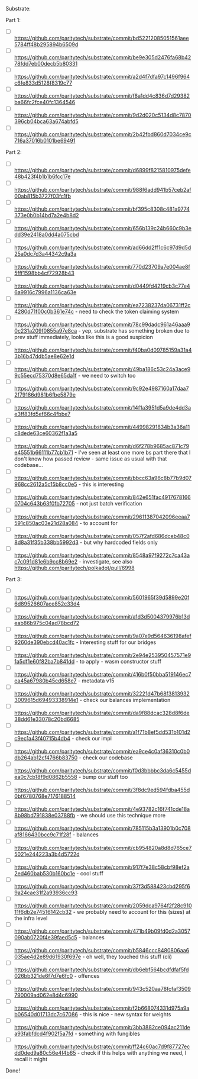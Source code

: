 Substrate:

Part 1:

- [ ] https://github.com/paritytech/substrate/commit/bd52212085051561aee5784ff48b295894b6509d
- [ ] https://github.com/paritytech/substrate/commit/be9e305d2476fa68b4278fdd7eb00decb5b80331
- [ ] https://github.com/paritytech/substrate/commit/a2d4f7dfa97c1496f964c6fe833d5128f8319c77
- [ ] https://github.com/paritytech/substrate/commit/f8a1dd4c836d7d29382ba66fc2fce40fc1364546
- [ ] https://github.com/paritytech/substrate/commit/9d2d020c5134d8c7870396cb04bca63a674abfd5
- [ ] https://github.com/paritytech/substrate/commit/2b42fbd860d7034ce9c716a37016b0101be69491

Part 2:

- [ ] https://github.com/paritytech/substrate/commit/d6899f8215810975defe48b423f4b1b1b6fcc17e
- [ ] https://github.com/paritytech/substrate/commit/988f6add941b57ceb2af00ab815b3727f03fc1fb
- [ ] https://github.com/paritytech/substrate/commit/bf395c8308c481a9774373e0b0b14bd7a2e4b8d2
- [ ] https://github.com/paritytech/substrate/commit/656b139c24b660c9b3edd39e2418a0dd4a075cbd
- [ ] https://github.com/paritytech/substrate/commit/ad66dd2ff1c6c97d9d5d25a0dc7d3a44342c9a3a
- [ ] https://github.com/paritytech/substrate/commit/770d23709a7e004ae8f5fff1598bb4cf72928b43
- [ ] https://github.com/paritytech/substrate/commit/d0449fd4219cb3c77e46a9916c7996a1136ca63e
- [ ] https://github.com/paritytech/substrate/commit/ea7238237da06731ff2c4280d71f00c0b361e74c - need to check the token claiming system
- [ ] https://github.com/paritytech/substrate/commit/78c99dadc961a46aaa90c231a209f0855a97e8ca - yep, substrate has something broken due to prev stuff immediately, looks like this is a good suspicion
- [ ] https://github.com/paritytech/substrate/commit/f40ba0d09785159a31a43b16b47ddb5ae8e62e1d
- [ ] https://github.com/paritytech/substrate/commit/49ba186c53c24a3ace99c55ecd75370d8e65da1f - we need to switch too
- [ ] https://github.com/paritytech/substrate/commit/9c92e4987160a17daa72f79186d981b6fbe5879e
- [ ] https://github.com/paritytech/substrate/commit/14f1a3951d5a9de4dd3ae3ff83fd5ef66c4fbbe7
- [ ] https://github.com/paritytech/substrate/commit/44998291834b3a36a11c8dede63ce60362f1a3a5
- [ ] https://github.com/paritytech/substrate/commit/d6f278b9685ac871c79e45551b66111b77cb1b71 - I've seen at least one more bs part there that I don't know how passed review - same issue as usual with that codebase...
- [ ] https://github.com/paritytech/substrate/commit/bbcc63a96c8b77b9d07968cc2612a5c15b8cc0e5 - this is interesting
- [ ] https://github.com/paritytech/substrate/commit/842e651fac49176781660704c643b63f0fb72705 - not just batch verification
- [ ] https://github.com/paritytech/substrate/commit/29611387042096eeaa7591c850ac03e21d28a084 - to account for
- [ ] https://github.com/paritytech/substrate/commit/057f2afd686dceb48c08d8a31f35b338bb5992d3 - but why hardcoded fields only
- [ ] https://github.com/paritytech/substrate/commit/8548a97f9272c7ca43ac7c091d81e6b9cc8b69e2 - investigate, see also https://github.com/paritytech/polkadot/pull/6998

Part 3:
- [ ] https://github.com/paritytech/substrate/commit/5601965f39d5899e20f6d89526607ace852c33d4
- [ ] https://github.com/paritytech/substrate/commit/a1d3d5004379976b13deab86b975c04ad78bcd72
- [ ] https://github.com/paritytech/substrate/commit/9a07e9d564636198afef9260de390ebcd40ac1fc - Interesting stuff for our bridges
- [ ] https://github.com/paritytech/substrate/commit/2e94e253950457571e91a5df1e60f82ba7b841dd - to apply - wasm constructor stuff
- [ ] https://github.com/paritytech/substrate/commit/416b0f50bba519146ec7ea45a67980b45cd658e7 - metadata v15
- [ ] https://github.com/paritytech/substrate/commit/32221d47b68f38139323009615d69493338914e1 - check our balances implementation
- [ ] https://github.com/paritytech/substrate/commit/da9f88dcac328d8f6de38dd61e33078c20bd6685
- [ ] https://github.com/paritytech/substrate/commit/a1f71b8ef5dd531b101d2c9ec1a43f40715b4db4 - check our impl
- [ ] https://github.com/paritytech/substrate/commit/ea9ce4c0af36310c0b0db264ab12cf4766b83750 - check our codebase
- [ ] https://github.com/paritytech/substrate/commit/f0d3bbbbc3da6c5455dea0c7cb18f9d0862b5558 - bump our stuff too
- [ ] https://github.com/paritytech/substrate/commit/3f8dc9ed594fdba455d0bf6780768e7176188514
- [ ] https://github.com/paritytech/substrate/commit/4e93782c16f741cde18a8b98bd791838e03788fb - we should use this technique more
- [ ] https://github.com/paritytech/substrate/commit/785115b3a13901b0c708af8166430bcc9c71f28f - balances
- [ ] https://github.com/paritytech/substrate/commit/cb954820a8d8d765ce75021e244223a3b4d5722d
- [ ] https://github.com/paritytech/substrate/commit/917f7e38c58cbf98ef2a2ed460bab530b160bc1e - cool stuff
- [ ] https://github.com/paritytech/substrate/commit/37f3d588423cbd295f69a24cae31f2a93936cc93
- [ ] https://github.com/paritytech/substrate/commit/2059dca9764f2f28c91011f6db2e74516142cb32 - we probably need to account for this (sizes) at the infra level
- [ ] https://github.com/paritytech/substrate/commit/471b49b09fd0d2a3057090ab0720f4e39faed5c5 - balances
- [ ] https://github.com/paritytech/substrate/commit/b5846ccc8480806aa6035ae4d2e89d61930f697e - oh well, they touched this stuff (cli)
- [ ] https://github.com/paritytech/substrate/commit/db6ebf564bcdfdfaf5fd026bb321de6f7d7e6fc0 - offences
- [ ] https://github.com/paritytech/substrate/commit/943c520aa78fcfaf3509790009ad062e8d4c6990
- [ ] https://github.com/paritytech/substrate/commit/f2b668074331d975a9ab06540d01713dc7c67086 - this is nice - new syntax for weights
- [ ] https://github.com/paritytech/substrate/commit/3bb3882ce094ac211dea93fabfdcd4f902f5a7fd - something with fungibles
- [ ] https://github.com/paritytech/substrate/commit/ff24c60ac7d9f87727ecdd0ded9a80c56e4f4b65 - check if this helps with anything we need, I recall it might

Done!
